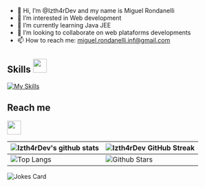 - 👋 Hi, I’m @Izth4rDev and my name is Miguel Rondanelli
- 👀 I’m interested in Web development
- 🌱 I’m currently learning Java JEE
- 💞️ I’m looking to collaborate on web plataforms developments
- 📫 How to reach me: miguel.rondanelli.inf@gmail.com


<h2> Skills <img src = "https://media2.giphy.com/media/QssGEmpkyEOhBCb7e1/giphy.gif?cid=ecf05e47a0n3gi1bfqntqmob8g9aid1oyj2wr3ds3mg700bl&rid=giphy.gif" width = 32px> </h2>

[![My Skills](https://skillicons.dev/icons?i=js,html,css,vue,tailwind,figma,bootstrap,java,spring,mysql,aws,firebase)](https://skillicons.dev)

<h2>Reach me</h2>
<a href = '[https://www.linkedin.com/in/aditya-deshmukh-561a371a8](https://www.linkedin.com/in/miguel-rondanelli-b63633150/)'> <img width = '32px' align= 'center' src="https://raw.githubusercontent.com/rahulbanerjee26/githubAboutMeGenerator/main/icons/linked-in-alt.svg"/></a> 

| ![Izth4rDev's github stats](https://github-readme-stats.vercel.app/api?username=Izth4rDev&show_icons=true&theme=tokyonight) | ![Izth4rDev GitHub Streak](https://github-readme-streak-stats.herokuapp.com/?user=Izth4rDev&theme=tokyonight) |
| --- | --- |
| ![Top Langs](https://github-readme-stats.vercel.app/api/top-langs/?username=Izth4rDev&theme=tokyonight) | ![Github Stars](https://github-readme-stats.vercel.app/api?username=Izth4rDev&show_icons=true&locale=en&count_private=true&hide_rank=true&custom_title=My%20GitHub%20Stats&disable_animations=true&theme=tokyonight) |

![Jokes Card](https://readme-jokes.vercel.app/api?theme=tokyonight)
